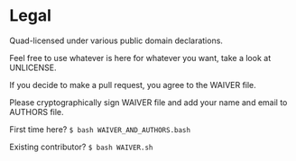 # Legal

Quad-licensed under various public domain declarations.

Feel free to use whatever is here for whatever you want, take a look at UNLICENSE.

If you decide to make a pull request, you agree to the WAIVER file.

Please cryptographically sign WAIVER file and add your name and email to AUTHORS file.

First time here? `$ bash WAIVER_AND_AUTHORS.bash`

Existing contributor? `$ bash WAIVER.sh`
